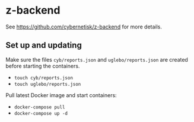 # z-backend

See https://github.com/cybernetisk/z-backend for more details.

## Set up and updating

Make sure the files `cyb/reports.json` and `uglebo/reports.json` are
created before starting the containers.

- `touch cyb/reports.json`
- `touch uglebo/reports.json`

Pull latest Docker image and start containers:

- `docker-compose pull`
- `docker-compose up -d`
